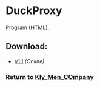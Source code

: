# DuckProxy

Program (HTML).

## Download:

- [v1.1](https://aleksusklim.github.io/DuckProxy/src/DuckProxy1V1.htm) _(Online)_

### Return to [Kly_Men_COmpany](https://github.com/aleksusklim/Kly_Men_COmpany "GitHub: aleksusklim/Kly_Men_COmpany")
